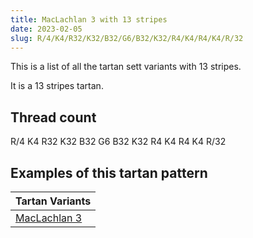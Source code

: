 ```yaml
---
title: MacLachlan 3 with 13 stripes
date: 2023-02-05
slug: R/4/K4/R32/K32/B32/G6/B32/K32/R4/K4/R4/K4/R/32
---
```

This is a list of all the tartan sett variants with 13 stripes.

It is a 13 stripes tartan.


## Thread count
R/4 K4 R32 K32 B32 G6 B32 K32 R4 K4 R4 K4 R/32

## Examples of this tartan pattern

| Tartan Variants |
|---------------|
| [MacLachlan 3](/variants/r/4/k4/r32/k32/b32/g6/b32/k32/r4/k4/r4/k4/r/32-b304080-g008000-k000000-rc00000)||
